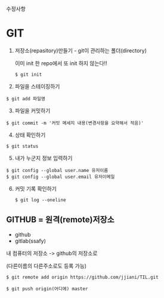 수정사항



# GIT

1. 저장소(repasitory)만들기 - git이 관리하는 폴더(directory)

   이미 init 한 repo에서 또 init 하지 않는다!! 

   ``` shell
   $ git init 
   ```

2.  파일을 스테이징하기

   ```shell
   $ git add 파일명
   ```

3.  파일을 커밋하기 

```shell
$ git commit -m '커밋 메세지 내용(변경사항을 요약해서 적음)'
```

4. 상태 확인하기

```shell
$ git status
```

5. 내가 누군지 정보 입력하기

```shell
$ git config --global user.name 유저이름
$ git config --global user.email 유저이메일
```

6. 커밋 기록 확인하기

   ```shell
   $ git log --oneline
   ```

   

## GITHUB = 원격(remote)저장소

- github
- gitlab(ssafy)

내 컴퓨터의 저장소 -> github의 저장소로

(다른이름의 다른주소로도 등록 가능)

```shell
$ git remote add origin https://github.com/jjiani/TIL.git
```

```shell
$ git push origin(어디에) master
```





